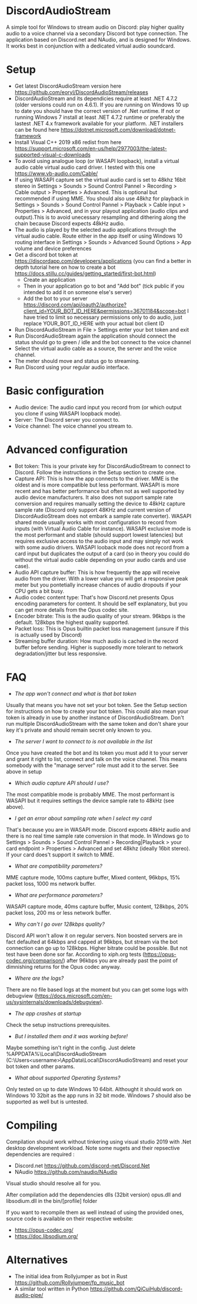 # DiscordAudioStream
A simple tool for Windows to stream audio on Discord: play higher quality audio to a voice channel via a secondary Discord bot type connection. The application based on Discord.net and NAudio, and is designed for Windows. It works best in conjunction with a dedicated virtual audio soundcard.

# Setup
* Get latest DiscordAudioStream version here https://github.com/eoryl/DiscordAudioStream/releases
* DiscordAudioStream and its dependicies require at least .NET 4.7.2 (older versions could run on 4.6.1). If you are running on Windows 10 up to date you should have the correct version of .Net runtime. If not or running Windows 7 install at least .NET 4.7.2 runtime or preferably the lastest .NET 4.x framework available for your platform. .NET installers can be found here https://dotnet.microsoft.com/download/dotnet-framework
* Install Visual C++ 2019 x86 redist from here https://support.microsoft.com/en-us/help/2977003/the-latest-supported-visual-c-downloads
* To avoid using analogue loop (or WASAPI loopback), install a virtual audio cable virtual audio card driver. I tested with this one https://www.vb-audio.com/Cable/
* If using WASAPI capture set the virtual audio card is set to 48khz 16bit stereo in Settings > Sounds > Sound Control Pannel > Recording > Cable output > Properties > Advanced. This is optional but recommended if using MME. You should also use 48khz for playback in Settings > Sounds > Sound Control Pannel > Playback > Cable input > Properties > Advanced, and in your playout application (audio clips and output).This is to avoid unecessary resampling and dithering along the chain because Discord expects 48kHz audio.
* The audio is played by the selected audio applications through the virtual audio cable. Route either in the app itself or using Windows 10 routing interface in Settings > Sounds >  Advanced Sound Options > App volume and device preferences 
* Get a discord bot token at https://discordapp.com/developers/applications (you can find a better in depth tutorial here on how to create a bot https://docs.stillu.cc/guides/getting_started/first-bot.html)
  * Create an application
  * Then in your application go to bot and "Add bot" (tick public if you intended to add it on someone else's server)
  * Add the bot to your server https://discord.com/api/oauth2/authorize?client_id=YOUR_BOT_ID_HERE&permissions=36701184&scope=bot I have tried to limit so necessary permissions only to do audio, just replace YOUR_BOT_ID_HERE with your actual bot client ID
* Run DiscordAudioStream in File > Settings enter your bot token and exit
* Run DiscordAudioStream again the application should connect the status should go to green / idle and the bot connect to the voice channel
* Select the virtual audio cable as a source, the server and the voice channel.
* The meter should move and status go to streaming.
* Run Discord using your regular audio interface.

# Basic configuration
* Audio device: The audio card input you record from (or which output you clone if using WASAPI loopback mode). 
* Server: The Discord server you connect to.
* Voice channel: The voice channel you stream to.

# Advanced configuration
* Bot token: This is your private key for DiscordAudioStream to connect to Discord. Follow the instructions in the Setup section to create one.
* Capture API: This is how the app connects to the driver. MME is the oldest and is more compatible but less performant. WASAPI is more recent and has better performance but often not as well supported by audio device manufacturers. It also does not support sample rate conversion and requires manually setting the device to 48kHz capture sample rate (Discord only support 48KHz and current version of DiscordAudioStream does not embark a sample rate converter).  WASAPI shared mode usually works with most configuration to record from inputs (with Virtual Audio Cable for instance). WASAPI exclusive mode is the most performant and stable (should support lowest latencies) but requires exclusive access to the audio input and may simply not work with some audio drivers. WASAPI looback mode does not record from a card input but duplicates the output of a card (so in theory you could do without the virtual audio cable depending on your audio cards and use case).
* Audio API capture buffer: This is how frequently the app will receive audio from the driver. With a lower value you will get a responsive peak meter but you pontetially increase chances of audio dropouts if your CPU gets a bit busy. 
* Audio codec content type: That's how Discord.net presents Opus encoding parameters for content. It should be self explanatory, but you can get more details from the Opus codec site.   
* Encoder bitrate: This is the audio quality of your stream. 96kbps is the default. 128kbps the highest quality supported.
* Packet loss: This is Opus builtin packet loss management (unsure if this is actually used by Discord) 
* Streaming buffer duration: How much audio is cached in the record buffer before sending. Higher is supposedly more tolerant to network degradation/jitter but less responsive. 

# FAQ 

* *The app won't connect and what is that bot token*

Usually that means you have not set your bot token. See the Setup section for instructions on how to create your bot token. This could also mean your token is already in use by another instance of DiscordAudioStream. Don't run multiple DiscordAudioStream with the same token and don't share your key it's private and should remain secret only known to you.

* *The server I want to connect to is not available in the list*

Once you have created the bot and its token you must add it to your server and grant it right to list, connect and talk on the voice channel. This means somebody with the "manage server" role must add it to the server. See above in setup  

* *Which audio capture API should I use?*

The most compatible mode is probably MME. The most performant is WASAPI but it requires settings the device sample rate to 48kHz (see above).

* *I get an error about sampling rate when I select my card*

That's because you are in WASAPI mode. Discord expcets 48kHz audio and  there is no real time sample rate conversion in that mode. In Windows go to  Settings > Sounds > Sound Control Pannel > Recording|Playback > your card endpoint > Properties > Advanced and set  48khz (ideally 16bit stereo). If your card does't support it switch to MME.

* *What are compatibility parameters?*

MME capture mode, 100ms capture buffer, Mixed content, 96kbps, 15% packet loss, 1000 ms network buffer. 

* *What are performance parameters?*

WASAPI capture mode, 40ms capture buffer, Music content, 128kbps, 20% packet loss, 200 ms or less network buffer. 
  
* *Why can't I go over 128kbps quality?*

Discord API won't allow it on regular servers. Non boosted servers are in fact defaulted at 64kbps and capped at 96kbps, but stream via the bot connection can go up to 128kbps. Higher bitrate could be possible. But not test have been done sor far. According to xiph.org tests (https://opus-codec.org/comparison/) after 96kbps you are already past the point of dimnishing returns for the Opus codec anyway.

* *Where are the logs?*

There are no file based logs at the moment but you can get some logs with debugview (https://docs.microsoft.com/en-us/sysinternals/downloads/debugview).

* *The app crashes at startup*

Check the setup instructions prerequisites.

* *But I installed them and it was working before!*

Maybe something isn't right in the config. Just delete %APPDATA%\Local\DiscordAudioStream (C:\Users\<username>\AppData\Local\DiscordAudioStream) and reset your bot token and other params.

* *What about supported Operating Systems?*

Only tested on up to date Windows 10 64bit. Althought it should work on Windows 10 32bit as the app runs in 32 bit mode. Windows 7 should also be supported as well but is untested. 

# Compiling
Compilation should work without tinkering using visual studio 2019 with .Net desktop development workload. 
Note some nugets and their repsective dependencies are required :
* Discord.net https://github.com/discord-net/Discord.Net
* NAudio https://github.com/naudio/NAudio

Visual studio should resolve all for you.

After compilation add the dependencies dlls (32bit version) opus.dll and libsodium.dll in the bin/[profile] folder

If you want to recompile them as well instead of using the provided ones, source code is available on their respective website:
* https://opus-codec.org/
* https://doc.libsodium.org/

# Alternatives 
* The initial idea from Rollyjumper as bot in Rust https://github.com/Rollyjumper/fp_music_bot
* A similar tool written in Python https://github.com/QiCuiHub/discord-audio-pipe/

